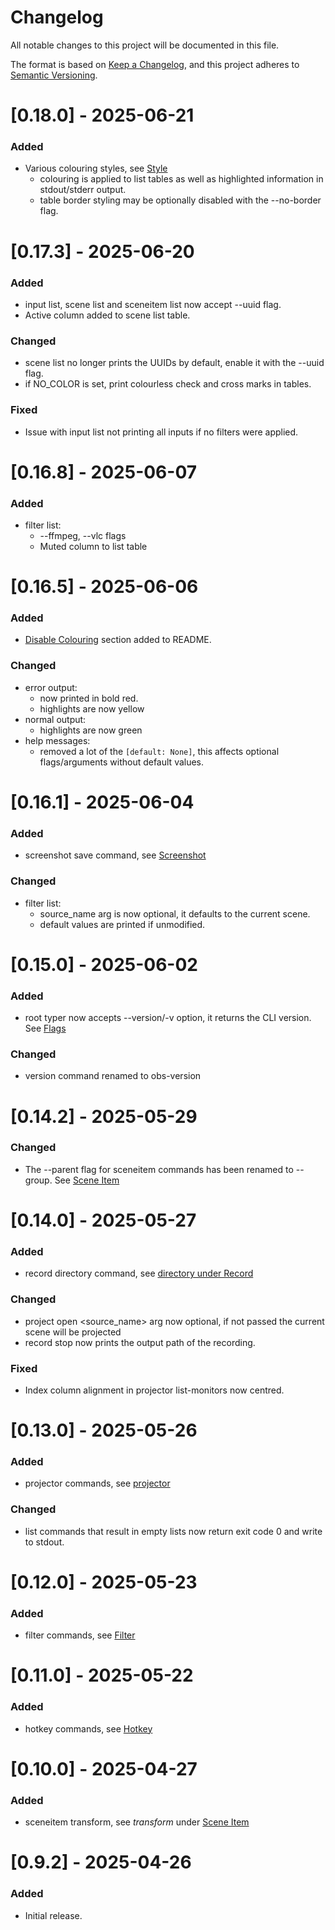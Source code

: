 # Changelog

All notable changes to this project will be documented in this file.

The format is based on [Keep a Changelog](https://keepachangelog.com/en/1.0.0/),
and this project adheres to [Semantic Versioning](https://semver.org/spec/v2.0.0.html).

# [0.18.0] - 2025-06-21

### Added

-   Various colouring styles, see [Style](https://github.com/onyx-and-iris/obsws-cli/tree/main?tab=readme-ov-file#style)
    -   colouring is applied to list tables as well as highlighted information in stdout/stderr output.
    -   table border styling may be optionally disabled with the --no-border flag.


# [0.17.3] - 2025-06-20

### Added

-   input list, scene list and sceneitem list now accept --uuid flag.
-   Active column added to scene list table.

### Changed

-   scene list no longer prints the UUIDs by default, enable it with the --uuid flag.
-   if NO_COLOR is set, print colourless check and cross marks in tables.

### Fixed

-   Issue with input list not printing all inputs if no filters were applied.

# [0.16.8] - 2025-06-07

### Added

-   filter list:
    -   --ffmpeg, --vlc flags
    -   Muted column to list table

# [0.16.5] - 2025-06-06

### Added

-   [Disable Colouring](https://github.com/onyx-and-iris/obsws-cli?tab=readme-ov-file#disable-colouring) section added to README.

### Changed
-   error output:
    -   now printed in bold red.
    -   highlights are now yellow
-   normal output:
    -   highlights are now green
-   help messages:
    -   removed a lot of the `[default: None]`, this affects optional flags/arguments without default values.

# [0.16.1] - 2025-06-04

### Added

-   screenshot save command, see [Screenshot](https://github.com/onyx-and-iris/obsws-cli/tree/main?tab=readme-ov-file#screenshot)

### Changed

-   filter list:
    -   source_name arg is now optional, it defaults to the current scene.
    -   default values are printed if unmodified.

# [0.15.0] - 2025-06-02

### Added

-   root typer now accepts --version/-v option, it returns the CLI version. See [Flags](https://github.com/onyx-and-iris/obsws-cli?tab=readme-ov-file#flags)

### Changed

-   version command renamed to obs-version

# [0.14.2] - 2025-05-29

### Changed

-   The --parent flag for sceneitem commands has been renamed to --group. See [Scene Item](https://github.com/onyx-and-iris/obsws-cli/tree/main?tab=readme-ov-file#scene-item)

# [0.14.0] - 2025-05-27

### Added

-   record directory command, see [directory under Record](https://github.com/onyx-and-iris/obsws-cli?tab=readme-ov-file#record)

### Changed

-   project open <source_name> arg now optional, if not passed the current scene will be projected
-   record stop now prints the output path of the recording.

### Fixed

-   Index column alignment in projector list-monitors now centred.

# [0.13.0] - 2025-05-26

### Added

-   projector commands, see [projector](https://github.com/onyx-and-iris/obsws-cli?tab=readme-ov-file#projector)

### Changed

-   list commands that result in empty lists now return exit code 0 and write to stdout.

# [0.12.0] - 2025-05-23

### Added

-   filter commands, see [Filter](https://github.com/onyx-and-iris/obsws-cli?tab=readme-ov-file#filter)

# [0.11.0] - 2025-05-22

### Added

-   hotkey commands, see [Hotkey](https://github.com/onyx-and-iris/obsws-cli?tab=readme-ov-file#hotkey)

# [0.10.0] - 2025-04-27

### Added

-   sceneitem transform, see *transform* under [Scene Item](https://github.com/onyx-and-iris/obsws-cli?tab=readme-ov-file#scene-item)

# [0.9.2] - 2025-04-26

### Added

-   Initial release.